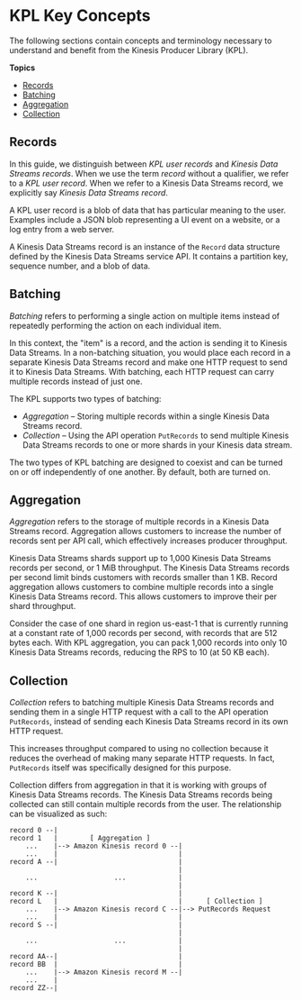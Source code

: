 # KPL Key Concepts<a name="kinesis-kpl-concepts"></a>

The following sections contain concepts and terminology necessary to understand and benefit from the Kinesis Producer Library \(KPL\)\.

**Topics**
+ [Records](#kinesis-kpl-concepts-records)
+ [Batching](#kinesis-kpl-concepts-batching)
+ [Aggregation](#kinesis-kpl-concepts-aggretation)
+ [Collection](#kinesis-kpl-concepts-collection)

## Records<a name="kinesis-kpl-concepts-records"></a>

In this guide, we distinguish between *KPL user records* and *Kinesis Data Streams records*\. When we use the term *record* without a qualifier, we refer to a *KPL user record*\. When we refer to a Kinesis Data Streams record, we explicitly say *Kinesis Data Streams record*\.

A KPL user record is a blob of data that has particular meaning to the user\. Examples include a JSON blob representing a UI event on a website, or a log entry from a web server\.

A Kinesis Data Streams record is an instance of the `Record` data structure defined by the Kinesis Data Streams service API\. It contains a partition key, sequence number, and a blob of data\. 

## Batching<a name="kinesis-kpl-concepts-batching"></a>

*Batching* refers to performing a single action on multiple items instead of repeatedly performing the action on each individual item\. 

In this context, the "item" is a record, and the action is sending it to Kinesis Data Streams\. In a non\-batching situation, you would place each record in a separate Kinesis Data Streams record and make one HTTP request to send it to Kinesis Data Streams\. With batching, each HTTP request can carry multiple records instead of just one\.

The KPL supports two types of batching:
+ *Aggregation* – Storing multiple records within a single Kinesis Data Streams record\. 
+ *Collection* – Using the API operation `PutRecords` to send multiple Kinesis Data Streams records to one or more shards in your Kinesis data stream\. 

The two types of KPL batching are designed to coexist and can be turned on or off independently of one another\. By default, both are turned on\.

## Aggregation<a name="kinesis-kpl-concepts-aggretation"></a>

*Aggregation* refers to the storage of multiple records in a Kinesis Data Streams record\. Aggregation allows customers to increase the number of records sent per API call, which effectively increases producer throughput\.

Kinesis Data Streams shards support up to 1,000 Kinesis Data Streams records per second, or 1 MiB throughput\. The Kinesis Data Streams records per second limit binds customers with records smaller than 1 KB\. Record aggregation allows customers to combine multiple records into a single Kinesis Data Streams record\. This allows customers to improve their per shard throughput\. 

Consider the case of one shard in region us\-east\-1 that is currently running at a constant rate of 1,000 records per second, with records that are 512 bytes each\. With KPL aggregation, you can pack 1,000 records into only 10 Kinesis Data Streams records, reducing the RPS to 10 \(at 50 KB each\)\.

## Collection<a name="kinesis-kpl-concepts-collection"></a>

*Collection* refers to batching multiple Kinesis Data Streams records and sending them in a single HTTP request with a call to the API operation `PutRecords`, instead of sending each Kinesis Data Streams record in its own HTTP request\.

This increases throughput compared to using no collection because it reduces the overhead of making many separate HTTP requests\. In fact, `PutRecords` itself was specifically designed for this purpose\.

Collection differs from aggregation in that it is working with groups of Kinesis Data Streams records\. The Kinesis Data Streams records being collected can still contain multiple records from the user\. The relationship can be visualized as such:

```
record 0 --|
record 1   |        [ Aggregation ]
    ...    |--> Amazon Kinesis record 0 --|
    ...    |                              |
record A --|                              |
                                          |
    ...                   ...             |
                                          |
record K --|                              |
record L   |                              |      [ Collection ]
    ...    |--> Amazon Kinesis record C --|--> PutRecords Request
    ...    |                              |
record S --|                              |
                                          |
    ...                   ...             |
                                          |
record AA--|                              |
record BB  |                              |
    ...    |--> Amazon Kinesis record M --|
    ...    |
record ZZ--|
```

